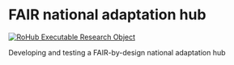 # FAIR national adaptation hub

[![RoHub Executable Research Object](https://img.shields.io/badge/RoHub-FAIR_Executable_Research_Object-2ea44f?logo=Open+Access&logoColor=blue)](https://w3id.org/ro-id/2cace03a-fa6d-450a-9192-dd17fe85a941)

Developing and testing a FAIR-by-design national adaptation hub

